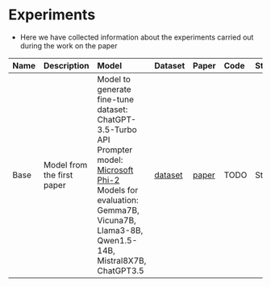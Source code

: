 # Experiments

- Here we have collected information about the experiments carried out during the work on the paper

| Name | Description | Model | Dataset | Paper | Code | Status | Summary |
| :--- | :--- | :--- | :--- | :--- | :--- | :--- | :--- |
| Base | Model from the first paper | Model to generate fine-tune dataset: ChatGPT-3.5-Turbo API<br>Prompter model: [Microsoft Phi-2](https://huggingface.co/microsoft/phi-2)<br>Models for evaluation: Gemma7B, Vicuna7B, Llama3-8B, Qwen1.5-14B, Mistral8X7B, ChatGPT3.5 | [dataset](https://huggingface.co/datasets/teknium/GPTeacher-General-Instruct) | [paper](https://openreview.net/pdf?id=d0jQuZe6k0) | TODO | Start | TODO |
